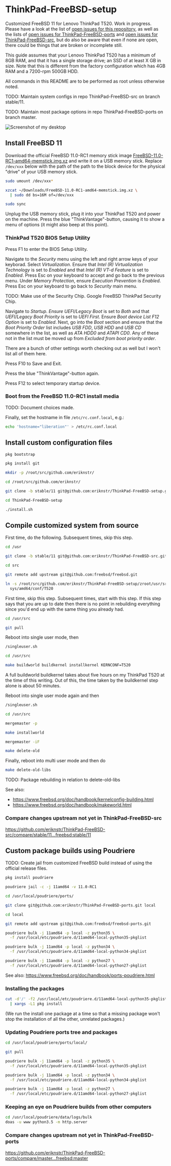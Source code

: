 # ThinkPad-FreeBSD-setup

Customized FreeBSD 11 for Lenovo ThinkPad T520. Work in progress.
Please have a look at the list of
[open issues for this repository](https://github.com/eriknstr/ThinkPad-FreeBSD-setup/issues),
as well as the lists of
[open issues for ThinkPad-FreeBSD-ports](https://github.com/eriknstr/ThinkPad-FreeBSD-ports/issues)
and
[open issues for ThinkPad-FreeBSD-src](https://github.com/eriknstr/ThinkPad-FreeBSD-src/issues),
but do also be aware that even if none are open, there could be things
that are broken or incomplete still.

This guide assumes that your Lenovo ThinkPad T520 has a minimum of 8GB RAM,
and that it has a single storage drive; an SSD of at least X GB in size.
Note that this is different from the factory configuration which has
4GB RAM and a 7200-rpm 500GB HDD.

All commands in this README are to be performed as root unless otherwise noted.

TODO: Maintain system configs in repo ThinkPad-FreeBSD-src on branch stable/11.

TODO: Maintain most package options in repo ThinkPad-FreeBSD-ports on branch master.

![Screenshot of my desktop](https://raw.githubusercontent.com/eriknstr/freebsd-config/screenshots/screenshot.png)

## Install FreeBSD 11

Download the official FreeBSD 11.0-RC1 memory stick image [FreeBSD-11.0-RC1-amd64-memstick.img.xz](http://ftp.freebsd.org/pub/FreeBSD/releases/amd64/amd64/ISO-IMAGES/11.0/FreeBSD-11.0-RC1-amd64-memstick.img.xz) and write it on a USB memory stick. Replace `/dev/xxx` below with the path of the path to the block device for the physical "drive" of your USB memory stick.

```bash
sudo umount /dev/xxx*

xzcat ~/Downloads/FreeBSD-11.0-RC1-amd64-memstick.img.xz \
  | sudo dd bs=16M of=/dev/xxx

sudo sync
```

Unplug the USB memory stick, plug it into your ThinkPad T520 and power on
the machine. Press the blue "ThinkVantage"-button, causing it to show
a menu of options (it might also beep at this point).

### ThinkPad T520 BIOS Setup Utility

Press F1 to enter the BIOS Setup Utility.

Navigate to the *Security* menu using the left and right arrow keys
of your keyborad. Select *Virtualization*. Ensure that
*Intel (R) Virtualization Technology* is set to *Enabled* and that
*Intel (R) VT-d Feature* is set to *Enabled*. Press Esc on your
keyboard to accept and go back to the previous menu. Under
*Memory Protection*, ensure *Execution Prevention* is *Enabled*.
Press Esc on your keyboard to go back to *Security* main menu.

TODO: Make use of the Security Chip. Google FreeBSD ThinkPad Security Chip.

Navigate to *Startup*. *Ensure UEFI/Legacy Boot* is set to *Both*
and that *UEFI/Legacy Boot Priority* is set to *UEFI First*.
Ensure *Boot device List F12 Option* is set to *Enabled*.
Next, go into the *Boot* section and ensure that the
*Boot Priority Order* list includes *USB FDD*, *USB HDD*
and *USB CD* somewhere in the list, as well as
*ATA HDD0* and *ATAPI CD0*. Any of these not in the list
must be moved up from *Excluded from boot priority order*.

There are a bunch of other settings worth checking out as well
but I won't list all of them here.

Press F10 to Save and Exit.

Press the blue "ThinkVantage"-button again.

Press F12 to select temporary startup device.

### Boot from the FreeBSD 11.0-RC1 install media

TODO: Document choices made.

Finally, set the hostname in file `/etc/rc.conf.local`, e.g.:

```sh
echo 'hostname="liberation"' > /etc/rc.conf.local
```

## Install custom configuration files

```sh
pkg bootstrap

pkg install git

mkdir -p /root/src/github.com/eriknstr/

cd /root/src/github.com/eriknstr/

git clone -b stable/11 git@github.com:eriknstr/ThinkPad-FreeBSD-setup.git

cd ThinkPad-FreeBSD-setup

./install.sh
```

## Compile customized system from source

First time, do the following. Subsequent times, skip this step.

```sh
cd /usr

git clone -b stable/11 git@github.com:eriknstr/ThinkPad-FreeBSD-src.git src

cd src

git remote add upstream git@github.com:freebsd/freebsd.git

ln -s /root/src/github.com/eriknstr/ThinkPad-FreeBSD-setup/zroot/usr/src/sys/amd64/conf/T520 \
  sys/amd64/conf/T520
```

First time, skip this step. Subsequent times, start with this step.
If this step says that you are up to date then there is no point
in rebuilding everything since you'd end up with the same thing
you already had.

```sh
cd /usr/src

git pull
```

Reboot into single user mode, then

```sh
/singleuser.sh

cd /usr/src

make buildworld buildkernel installkernel KERNCONF=T520
```

A full buildworld buildkernel takes about five hours
on my ThinkPad T520 at the time of this writing.
Out of this, the time taken by the buildkernel step
alone is about 50 minutes.

Reboot into single user mode again and then

```sh
/singleuser.sh

cd /usr/src

mergemaster -p

make installworld

mergemaster -iF

make delete-old
```

Finally, reboot into multi user mode and then do

```sh
make delete-old-libs
```

TODO: Package rebuilding in relation to delete-old-libs

See also:

 * https://www.freebsd.org/doc/handbook/kernelconfig-building.html
 * https://www.freebsd.org/doc/handbook/makeworld.html

### Compare changes upstream not yet in ThinkPad-FreeBSD-src

https://github.com/eriknstr/ThinkPad-FreeBSD-src/compare/stable/11...freebsd:stable/11

## Custom package builds using Poudriere

TODO: Create jail from customized FreeBSD build
instead of using the official release files.

```sh
pkg install poudriere

poudriere jail -c -j 11amd64 -v 11.0-RC1

cd /usr/local/poudriere/ports/

git clone git@github.com:eriknstr/ThinkPad-FreeBSD-ports.git local

cd local

git remote add upstream git@github.com:freebsd/freebsd-ports.git

poudriere bulk -j 11amd64 -p local -z python35 \
  -f /usr/local/etc/poudriere.d/11amd64-local-python35-pkglist

poudriere bulk -j 11amd64 -p local -z python34 \
  -f /usr/local/etc/poudriere.d/11amd64-local-python34-pkglist

poudriere bulk -j 11amd64 -p local -z python27 \
  -f /usr/local/etc/poudriere.d/11amd64-local-python27-pkglist
```

See also: https://www.freebsd.org/doc/handbook/ports-poudriere.html

### Installing the packages

```sh
cut -d'/' -f2 /usr/local/etc/poudriere.d/11amd64-local-python35-pkglist \
  | xargs -L1 pkg install
```

(We run the install one package at a time so that a missing package
 won't stop the installation of all the other, unrelated packages.)

### Updating Poudriere ports tree and packages

```sh
cd /usr/local/poudriere/ports/local/

git pull

poudriere bulk -j 11amd64 -p local -z python35 \
  -f /usr/local/etc/poudriere.d/11amd64-local-python35-pkglist

poudriere bulk -j 11amd64 -p local -z python34 \
  -f /usr/local/etc/poudriere.d/11amd64-local-python34-pkglist

poudriere bulk -j 11amd64 -p local -z python27 \
  -f /usr/local/etc/poudriere.d/11amd64-local-python27-pkglist
```

### Keeping an eye on Poudriere builds from other computers

```sh
cd /usr/local/poudriere/data/logs/bulk
doas -u www python3.5 -m http.server
```

### Compare changes upstream not yet in ThinkPad-FreeBSD-ports

https://github.com/eriknstr/ThinkPad-FreeBSD-ports/compare/master...freebsd:master
